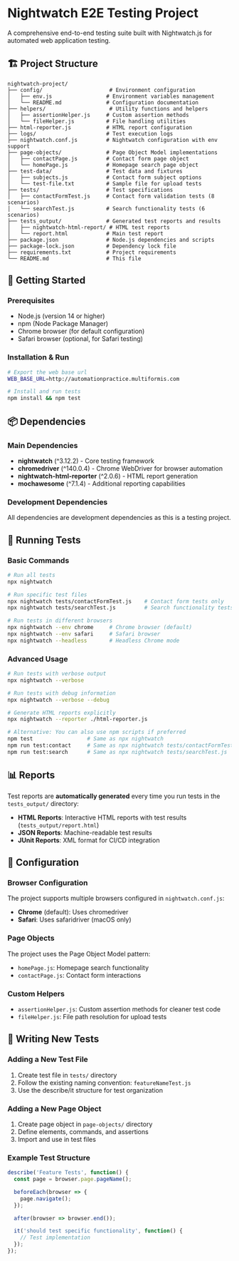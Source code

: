 # Nightwatch E2E Testing Project

A comprehensive end-to-end testing suite built with Nightwatch.js for automated web application testing.

## 🏗️ Project Structure

```
nightwatch-project/
├── config/                     # Environment configuration
│   ├── env.js                 # Environment variables management
│   └── README.md              # Configuration documentation
├── helpers/                    # Utility functions and helpers
│   ├── assertionHelper.js     # Custom assertion methods
│   └── fileHelper.js          # File handling utilities
├── html-reporter.js           # HTML report configuration
├── logs/                      # Test execution logs
├── nightwatch.conf.js         # Nightwatch configuration with env support
├── page-objects/              # Page Object Model implementations
│   ├── contactPage.js         # Contact form page object
│   └── homePage.js            # Homepage search page object
├── test-data/                 # Test data and fixtures
│   ├── subjects.js            # Contact form subject options
│   └── test-file.txt          # Sample file for upload tests
├── tests/                     # Test specifications
│   ├── contactFormTest.js     # Contact form validation tests (8 scenarios)
│   └── searchTest.js          # Search functionality tests (6 scenarios)
├── tests_output/              # Generated test reports and results
│   ├── nightwatch-html-report/ # HTML test reports
│   └── report.html            # Main test report
├── package.json               # Node.js dependencies and scripts
├── package-lock.json          # Dependency lock file
├── requirements.txt           # Project requirements
└── README.md                  # This file
```

## 🚀 Getting Started

### Prerequisites

- Node.js (version 14 or higher)
- npm (Node Package Manager)
- Chrome browser (for default configuration)
- Safari browser (optional, for Safari testing)

### Installation & Run

```bash
# Export the web base url
WEB_BASE_URL=http://automationpractice.multiformis.com 

# Install and run tests
npm install && npm test

```

## 📦 Dependencies

### Main Dependencies
- **nightwatch** (^3.12.2) - Core testing framework
- **chromedriver** (^140.0.4) - Chrome WebDriver for browser automation
- **nightwatch-html-reporter** (^2.0.6) - HTML report generation
- **mochawesome** (^7.1.4) - Additional reporting capabilities

### Development Dependencies
All dependencies are development dependencies as this is a testing project.

## 🧪 Running Tests

### Basic Commands

```bash
# Run all tests
npx nightwatch

# Run specific test files
npx nightwatch tests/contactFormTest.js    # Contact form tests only
npx nightwatch tests/searchTest.js         # Search functionality tests only

# Run tests in different browsers
npx nightwatch --env chrome     # Chrome browser (default)
npx nightwatch --env safari     # Safari browser
npx nightwatch --headless       # Headless Chrome mode
```

### Advanced Usage

```bash
# Run tests with verbose output
npx nightwatch --verbose

# Run tests with debug information
npx nightwatch --verbose --debug

# Generate HTML reports explicitly
npx nightwatch --reporter ./html-reporter.js

# Alternative: You can also use npm scripts if preferred
npm test                 # Same as npx nightwatch
npm run test:contact     # Same as npx nightwatch tests/contactFormTest.js
npm run test:search      # Same as npx nightwatch tests/searchTest.js
```
## 📊 Reports

Test reports are **automatically generated** every time you run tests in the `tests_output/` directory:
- **HTML Reports**: Interactive HTML reports with test results (`tests_output/report.html`)
- **JSON Reports**: Machine-readable test results
- **JUnit Reports**: XML format for CI/CD integration

## 🔧 Configuration

### Browser Configuration
The project supports multiple browsers configured in `nightwatch.conf.js`:
- **Chrome** (default): Uses chromedriver
- **Safari**: Uses safaridriver (macOS only)

### Page Objects
The project uses the Page Object Model pattern:
- `homePage.js`: Homepage search functionality
- `contactPage.js`: Contact form interactions

### Custom Helpers
- `assertionHelper.js`: Custom assertion methods for cleaner test code
- `fileHelper.js`: File path resolution for upload tests

## 📝 Writing New Tests

### Adding a New Test File
1. Create test file in `tests/` directory
2. Follow the existing naming convention: `featureNameTest.js`
3. Use the describe/it structure for test organization

### Adding a New Page Object
1. Create page object in `page-objects/` directory
2. Define elements, commands, and assertions
3. Import and use in test files

### Example Test Structure
```javascript
describe('Feature Tests', function() {
  const page = browser.page.pageName();

  beforeEach(browser => {
    page.navigate();
  });

  after(browser => browser.end());

  it('should test specific functionality', function() {
    // Test implementation
  });
});
```